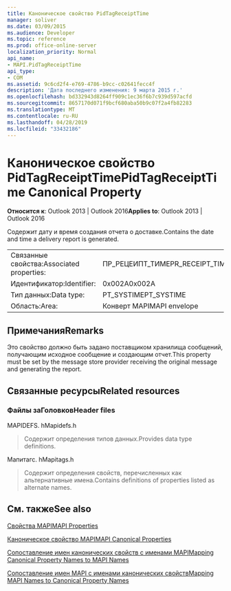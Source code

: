 ```yaml
---
title: Каноническое свойство PidTagReceiptTime
manager: soliver
ms.date: 03/09/2015
ms.audience: Developer
ms.topic: reference
ms.prod: office-online-server
localization_priority: Normal
api_name:
- MAPI.PidTagReceiptTime
api_type:
- COM
ms.assetid: 9c6cd2f4-e769-4786-b9cc-c02641fecc4f
description: 'Дата последнего изменения: 9 марта 2015 г.'
ms.openlocfilehash: bd332943d8264ff909c1ec36f6b7c939d597acfd
ms.sourcegitcommit: 8657170d071f9bcf680aba50b9c07f2a4fb82283
ms.translationtype: MT
ms.contentlocale: ru-RU
ms.lasthandoff: 04/28/2019
ms.locfileid: "33432186"
---
```

# <a name="pidtagreceipttime-canonical-property"></a><span data-ttu-id="79bff-103">Каноническое свойство PidTagReceiptTime</span><span class="sxs-lookup"><span data-stu-id="79bff-103">PidTagReceiptTime Canonical Property</span></span>

  
  
<span data-ttu-id="79bff-104">**Относится к**: Outlook 2013 | Outlook 2016</span><span class="sxs-lookup"><span data-stu-id="79bff-104">**Applies to**: Outlook 2013 | Outlook 2016</span></span> 
  
<span data-ttu-id="79bff-105">Содержит дату и время создания отчета о доставке.</span><span class="sxs-lookup"><span data-stu-id="79bff-105">Contains the date and time a delivery report is generated.</span></span>
  
|||
|:-----|:-----|
|<span data-ttu-id="79bff-106">Связанные свойства:</span><span class="sxs-lookup"><span data-stu-id="79bff-106">Associated properties:</span></span>  <br/> |<span data-ttu-id="79bff-107">ПР_РЕЦЕИПТ_ТИМЕ</span><span class="sxs-lookup"><span data-stu-id="79bff-107">PR_RECEIPT_TIME</span></span>  <br/> |
|<span data-ttu-id="79bff-108">Идентификатор:</span><span class="sxs-lookup"><span data-stu-id="79bff-108">Identifier:</span></span>  <br/> |<span data-ttu-id="79bff-109">0x002A</span><span class="sxs-lookup"><span data-stu-id="79bff-109">0x002A</span></span>  <br/> |
|<span data-ttu-id="79bff-110">Тип данных:</span><span class="sxs-lookup"><span data-stu-id="79bff-110">Data type:</span></span>  <br/> |<span data-ttu-id="79bff-111">PT_SYSTIME</span><span class="sxs-lookup"><span data-stu-id="79bff-111">PT_SYSTIME</span></span>  <br/> |
|<span data-ttu-id="79bff-112">Область:</span><span class="sxs-lookup"><span data-stu-id="79bff-112">Area:</span></span>  <br/> |<span data-ttu-id="79bff-113">Конверт MAPI</span><span class="sxs-lookup"><span data-stu-id="79bff-113">MAPI envelope</span></span>  <br/> |
   
## <a name="remarks"></a><span data-ttu-id="79bff-114">Примечания</span><span class="sxs-lookup"><span data-stu-id="79bff-114">Remarks</span></span>

<span data-ttu-id="79bff-115">Это свойство должно быть задано поставщиком хранилища сообщений, получающим исходное сообщение и создающим отчет.</span><span class="sxs-lookup"><span data-stu-id="79bff-115">This property must be set by the message store provider receiving the original message and generating the report.</span></span> 
  
## <a name="related-resources"></a><span data-ttu-id="79bff-116">Связанные ресурсы</span><span class="sxs-lookup"><span data-stu-id="79bff-116">Related resources</span></span>

### <a name="header-files"></a><span data-ttu-id="79bff-117">Файлы заГоловков</span><span class="sxs-lookup"><span data-stu-id="79bff-117">Header files</span></span>

<span data-ttu-id="79bff-118">MAPIDEFS. h</span><span class="sxs-lookup"><span data-stu-id="79bff-118">Mapidefs.h</span></span>
  
> <span data-ttu-id="79bff-119">Содержит определения типов данных.</span><span class="sxs-lookup"><span data-stu-id="79bff-119">Provides data type definitions.</span></span>
    
<span data-ttu-id="79bff-120">Мапитагс. h</span><span class="sxs-lookup"><span data-stu-id="79bff-120">Mapitags.h</span></span>
  
> <span data-ttu-id="79bff-121">Содержит определения свойств, перечисленных как альтернативные имена.</span><span class="sxs-lookup"><span data-stu-id="79bff-121">Contains definitions of properties listed as alternate names.</span></span>
    
## <a name="see-also"></a><span data-ttu-id="79bff-122">См. также</span><span class="sxs-lookup"><span data-stu-id="79bff-122">See also</span></span>



[<span data-ttu-id="79bff-123">Свойства MAPI</span><span class="sxs-lookup"><span data-stu-id="79bff-123">MAPI Properties</span></span>](mapi-properties.md)
  
[<span data-ttu-id="79bff-124">Каноническое свойство MAPI</span><span class="sxs-lookup"><span data-stu-id="79bff-124">MAPI Canonical Properties</span></span>](mapi-canonical-properties.md)
  
[<span data-ttu-id="79bff-125">Сопоставление имен канонических свойств с именами MAPI</span><span class="sxs-lookup"><span data-stu-id="79bff-125">Mapping Canonical Property Names to MAPI Names</span></span>](mapping-canonical-property-names-to-mapi-names.md)
  
[<span data-ttu-id="79bff-126">Сопоставление имен MAPI с именами канонических свойств</span><span class="sxs-lookup"><span data-stu-id="79bff-126">Mapping MAPI Names to Canonical Property Names</span></span>](mapping-mapi-names-to-canonical-property-names.md)

